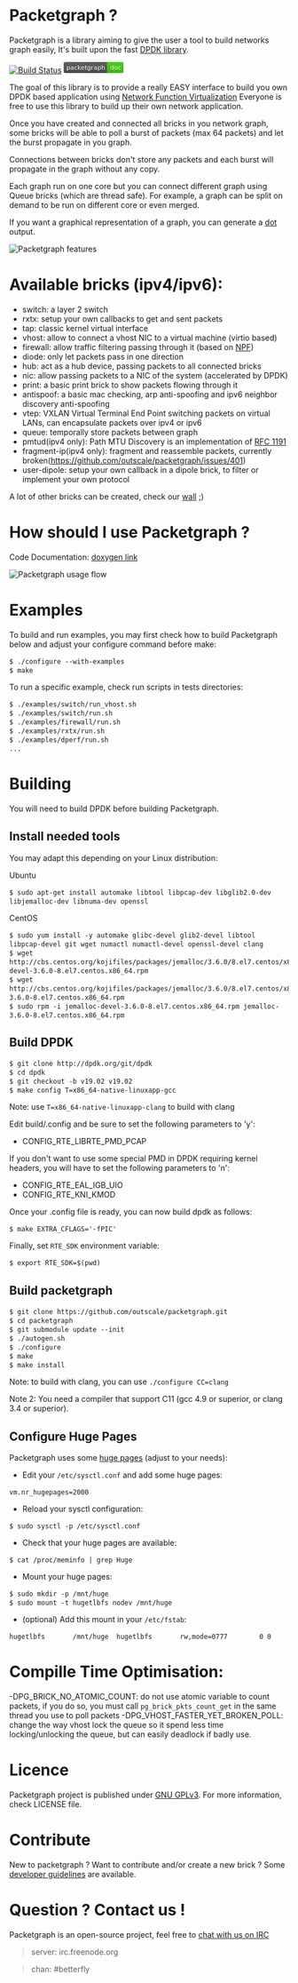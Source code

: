 # Packetgraph ?

Packetgraph is a library aiming to give the user a tool to build networks graph easily, It's built upon the fast [DPDK library](http://dpdk.org/).

[![Build Status](https://travis-ci.org/outscale/packetgraph.svg?branch=master)](https://travis-ci.org/outscale/packetgraph) [![packetgraph documentation](doc/packetgraph_doc.png)](https://outscale.github.io/packetgraph/doc/master)

The goal of this library is to provide a really EASY interface to
build you own DPDK based application using [Network Function Virtualization](https://en.wikipedia.org/wiki/Network_function_virtualization)
Everyone is free to use this library to build up their own network application.

Once you have created and connected all bricks in you network graph,
some bricks will be able to poll a burst of packets (max 64 packets)
and let the burst propagate in you graph.

Connections between bricks don't store any packets and each burst will
propagate in the graph without any copy.

Each graph run on one core but you can connect different graph using
Queue bricks (which are thread safe). For example, a graph can be
split on demand to be run on different core or even merged.

If you want a graphical representation of a graph, you can generate a [dot](https://en.wikipedia.org/wiki/DOT_%28graph_description_language%29) output.

![Packetgraph features](https://osu.eu-west-2.outscale.com/jerome.jutteau/16d1bc0517de5c95aa076a0584b43af6/packetgraph_features.png "packetgraph features")

# Available bricks (ipv4/ipv6):

- switch: a layer 2 switch
- rxtx: setup your own callbacks to get and sent packets
- tap: classic kernel virtual interface
- vhost: allow to connect a vhost NIC to a virtual machine (virtio based)
- firewall: allow traffic filtering passing through it (based on [NPF](https://github.com/rmind/npf))
- diode: only let packets pass in one direction
- hub: act as a hub device, passing packets to all connected bricks
- nic: allow passing packets to a NIC of the system (accelerated by DPDK)
- print: a basic print brick to show packets flowing through it
- antispoof: a basic mac checking, arp anti-spoofing and ipv6 neighbor discovery anti-spoofing
- vtep: VXLAN Virtual Terminal End Point switching packets on virtual LANs, can encapsulate packets over ipv4 or ipv6
- queue: temporally store packets between graph
- pmtud(ipv4 only): Path MTU Discovery is an implementation of [RFC 1191](https://tools.ietf.org/html/rfc1191)
- fragment-ip(ipv4 only): fragment and reassemble packets, currently broken(https://github.com/outscale/packetgraph/issues/401)
- user-dipole: setup your own callback in a dipole brick, to filter or implement your own protocol

A lot of other bricks can be created, check our [wall](https://github.com/outscale/packetgraph/issues?q=is%3Aopen+is%3Aissue+label%3Awall) ;)

# How should I use Packetgraph ?

Code Documentation: [doxygen link](https://outscale.github.io/packetgraph/doc/master)

![Packetgraph usage flow](https://osu.eu-west-2.outscale.com/jerome.jutteau/16d1bc0517de5c95aa076a0584b43af6/packetgraph_flow.png "packetgraph usage flow")

# Examples

To build and run examples, you may first check how to build Packetgraph below and adjust your configure command before make:
```
$ ./configure --with-examples
$ make
```

To run a specific example, check run scripts in tests directories:
```
$ ./examples/switch/run_vhost.sh
$ ./examples/switch/run.sh
$ ./examples/firewall/run.sh
$ ./examples/rxtx/run.sh
$ ./examples/dperf/run.sh
...
```

# Building

You will need to build DPDK before building Packetgraph.

## Install needed tools

You may adapt this depending on your Linux distribution:

Ubuntu
```
$ sudo apt-get install automake libtool libpcap-dev libglib2.0-dev libjemalloc-dev libnuma-dev openssl
```
CentOS
```
$ sudo yum install -y automake glibc-devel glib2-devel libtool libpcap-devel git wget numactl numactl-devel openssl-devel clang
$ wget http://cbs.centos.org/kojifiles/packages/jemalloc/3.6.0/8.el7.centos/x86_64/jemalloc-devel-3.6.0-8.el7.centos.x86_64.rpm
$ wget http://cbs.centos.org/kojifiles/packages/jemalloc/3.6.0/8.el7.centos/x86_64/jemalloc-3.6.0-8.el7.centos.x86_64.rpm
$ sudo rpm -i jemalloc-devel-3.6.0-8.el7.centos.x86_64.rpm jemalloc-3.6.0-8.el7.centos.x86_64.rpm
```

## Build DPDK

```
$ git clone http://dpdk.org/git/dpdk
$ cd dpdk
$ git checkout -b v19.02 v19.02
$ make config T=x86_64-native-linuxapp-gcc
```

Note: use `T=x86_64-native-linuxapp-clang` to build with clang

Edit build/.config and be sure to set the following parameters to 'y':
- CONFIG_RTE_LIBRTE_PMD_PCAP

If you don't want to use some special PMD in DPDK requiring kernel headers,
you will have to set the following parameters to 'n':
- CONFIG_RTE_EAL_IGB_UIO
- CONFIG_RTE_KNI_KMOD

Once your .config file is ready, you can now build dpdk as follows:

```
$ make EXTRA_CFLAGS='-fPIC'
```

Finally, set `RTE_SDK` environment variable:
```
$ export RTE_SDK=$(pwd)
```

## Build packetgraph
```
$ git clone https://github.com/outscale/packetgraph.git
$ cd packetgraph
$ git submodule update --init
$ ./autogen.sh
$ ./configure
$ make
$ make install
```

Note: to build with clang, you can use `./configure CC=clang`

Note 2: You need a compiler that support C11 (gcc 4.9 or superior, or clang 3.4 or superior).

## Configure Huge Pages

Packetgraph uses some [huge pages](https://en.wikipedia.org/wiki/Page_%28computer_memory%29#Huge_pages)
(adjust to your needs):

- Edit your `/etc/sysctl.conf` and add some huge pages:
```
vm.nr_hugepages=2000
```
- Reload your sysctl configuration:
```
$ sudo sysctl -p /etc/sysctl.conf
```
- Check that your huge pages are available:
```
$ cat /proc/meminfo | grep Huge
```
- Mount your huge pages:
```
$ sudo mkdir -p /mnt/huge
$ sudo mount -t hugetlbfs nodev /mnt/huge
```
- (optional) Add this mount in your `/etc/fstab`:
```
hugetlbfs       /mnt/huge  hugetlbfs       rw,mode=0777        0 0
```
# Compille Time Optimisation:

-DPG_BRICK_NO_ATOMIC_COUNT: do not use atomic variable to count packets, if you do so, you must call `pg_brick_pkts_count_get` in the same thread you use to poll packets
-DPG_VHOST_FASTER_YET_BROKEN_POLL: change the way vhost lock the queue so it spend less time locking/unlocking the queue, but can easily deadlock if badly use.

# Licence

Packetgraph project is published under [GNU GPLv3](http://www.gnu.org/licenses/quick-guide-gplv3.en.html).
For more information, check LICENSE file.

# Contribute

New to packetgraph ? Want to contribute and/or create a new brick ? Some
[developer guidelines](https://github.com/outscale/packetgraph/blob/master/doc/contrib.md/) are available.

# Question ? Contact us !

Packetgraph is an open-source project, feel free to [chat with us on IRC](https://webchat.freenode.net/?channels=betterfly&nick=packetgraph_user)

> server: irc.freenode.org

> chan: #betterfly

